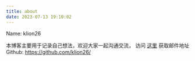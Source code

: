 ```yaml
---
title: about
date: 2023-07-13 19:10:02
---
```


Name: klion26

本博客主要用于记录自己想法，欢迎大家一起沟通交流， 访问 <a href="https://mailhide.io/e/Tlyd8" target="_blank" rel="external">这里</a> 获取邮件地址 
Github: <a href="https://github.com/klion26" target="_blank" rel="external">https://github.com/klion26/</a>
